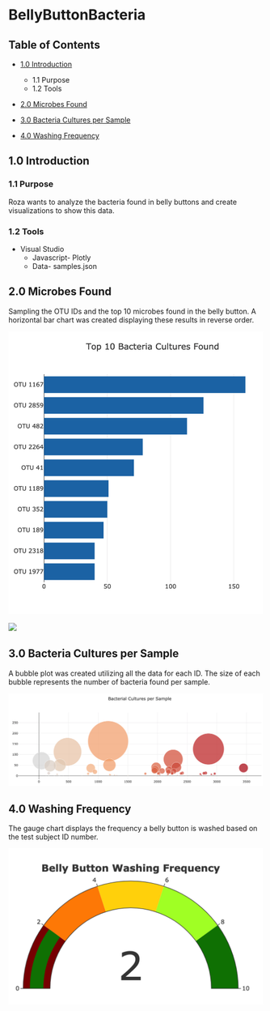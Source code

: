 # BellyButtonBacteria

## Table of Contents
- [1.0 Introduction](#Introduction)
  * 1.1 Purpose
  * 1.2 Tools
- [2.0 Microbes Found](#Bacteria_Found)
 
- [3.0 Bacteria Cultures per Sample](#Bacteria)

- [4.0 Washing Frequency](#Washing)


<a name="Introduction"></a>
## 1.0 Introduction

### 1.1 Purpose
Roza wants to analyze the bacteria found in belly buttons and create visualizations to show this data. 

### 1.2 Tools
- Visual Studio
  - Javascript- Plotly
  - Data- samples.json
 
<a name="#Bacteria_Found"></a>
## 2.0 Microbes Found

Sampling the OTU IDs and the top 10 microbes found in the belly button.  A horizontal bar chart was created displaying these results in reverse order. 

![alt text](resources/bar_chart.png)

<img src="https://github.com/jaggarwal20/plotlyDeploy/resources/bar_chart.png" width="100">

<a name="#Bacteria"></a>
## 3.0 Bacteria Cultures per Sample

A bubble plot was created utilizing all the data for each ID. The size of each bubble represents the number of bacteria found per sample. 

![alt text](resources/bubble.png)

<a name="#Washing"></a>
## 4.0 Washing Frequency

The gauge chart displays the frequency a belly button is washed based on the test subject ID number. 

![alt text](resources/gauge.png)
